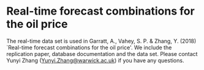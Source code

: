 # Real-time forecast combinations for the oil price
The real-time data set is used in Garratt, A., Vahey, S. P. & Zhang, Y. (2018) `Real-time forecast combinations for the oil price'. We include the replication paper, database documentation and the data set. Please contact Yunyi Zhang (Yunyi.Zhang@warwick.ac.uk) if you have any questions.
